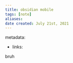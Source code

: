 ```yaml
---
title: obsidian mobile
tags: [note]
aliases:
date created: July 21st, 2021
---
```


metadata: 
- links:


bruh